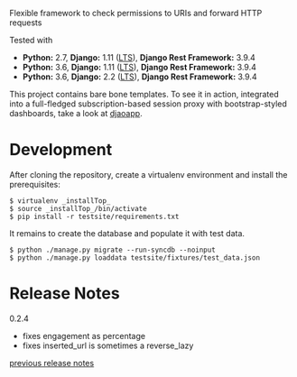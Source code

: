 Flexible framework to check permissions to URIs and forward HTTP requests

Tested with

- **Python:** 2.7, **Django:** 1.11 ([LTS](https://www.djangoproject.com/download/)), **Django Rest Framework:** 3.9.4
- **Python:** 3.6, **Django:** 1.11 ([LTS](https://www.djangoproject.com/download/)), **Django Rest Framework:** 3.9.4
- **Python:** 3.6, **Django:** 2.2 ([LTS](https://www.djangoproject.com/download/)), **Django Rest Framework:** 3.9.4

This project contains bare bone templates. To see it in action, integrated into
a full-fledged subscription-based session proxy with bootstrap-styled
dashboards, take a look at [djaoapp](https://github.com/djaodjin/djaoapp/).

Development
===========

After cloning the repository, create a virtualenv environment and install
the prerequisites:

    $ virtualenv _installTop_
    $ source _installTop_/bin/activate
    $ pip install -r testsite/requirements.txt

It remains to create the database and populate it with test data.

    $ python ./manage.py migrate --run-syncdb --noinput
    $ python ./manage.py loaddata testsite/fixtures/test_data.json

Release Notes
=============

0.2.4

  * fixes engagement as percentage
  * fixes inserted_url is sometimes a reverse_lazy

[previous release notes](changelog)
